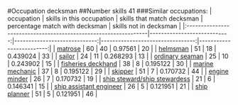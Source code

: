 #Occupation decksman
##Number skills 41
###Similar occupations:
| occupation                                                      |   skills in this occupation |   skills that match decksman |   percentage match with decksman |   skills not in decksman |
|:----------------------------------------------------------------|----------------------------:|-----------------------------:|---------------------------------:|-------------------------:|
| [matrose](matrose.md)                                           |                          60 |                           40 |                         0.97561  |                       20 |
| [helmsman](helmsman.md)                                         |                          51 |                           18 |                         0.439024 |                       33 |
| [sailor](sailor.md)                                             |                          24 |                           11 |                         0.268293 |                       13 |
| [ordinary seaman](ordinary_seaman.md)                           |                          25 |                           10 |                         0.243902 |                       15 |
| [fisheries deckhand](fisheries_deckhand.md)                     |                          38 |                            8 |                         0.195122 |                       30 |
| [marine mechanic](marine_mechanic.md)                           |                          37 |                            8 |                         0.195122 |                       29 |
| [skipper](skipper.md)                                           |                          51 |                            7 |                         0.170732 |                       44 |
| [engine minder](engine_minder.md)                               |                          26 |                            7 |                         0.170732 |                       19 |
| [ship steward/ship stewardess](ship_steward-ship_stewardess.md) |                          21 |                            6 |                         0.146341 |                       15 |
| [ship assistant engineer](ship_assistant_engineer.md)           |                          26 |                            5 |                         0.121951 |                       21 |
| [ship planner](ship_planner.md)                                 |                          51 |                            5 |                         0.121951 |                       46 |
